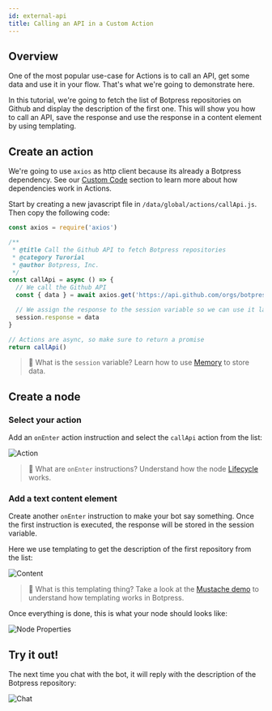 ```yaml
---
id: external-api
title: Calling an API in a Custom Action
---
```


## Overview

One of the most popular use-case for Actions is to call an API, get some data and use it in your flow. That's what we're going to demonstrate here.

In this tutorial, we're going to fetch the list of Botpress repositories on Github and display the description of the first one. This will show you how to call an API, save the response and use the response in a content element by using templating.

## Create an action

We're going to use `axios` as http client because its already a Botpress dependency. See our [Custom Code](../main/code) section to learn more about how dependencies work in Actions.

Start by creating a new javascript file in `/data/global/actions/callApi.js`. Then copy the following code:

```javascript
const axios = require('axios')

/**
 * @title Call the Github API to fetch Botpress repositories
 * @category Turorial
 * @author Botpress, Inc.
 */
const callApi = async () => {
  // We call the Github API
  const { data } = await axios.get('https://api.github.com/orgs/botpress/repos')

  // We assign the response to the session variable so we can use it later
  session.response = data
}

// Actions are async, so make sure to return a promise
return callApi()
```

> 📖 What is the `session` variable? Learn how to use [Memory](../main/memory) to store data.

## Create a node

### Select your action

Add an `onEnter` action instruction and select the `callApi` action from the list:

![Action](/img/tutorial-call-api-action.png)

> 📖 What are `onEnter` instructions? Understand how the node [Lifecycle](../main/dialog#nodes) works.

### Add a text content element

Create another `onEnter` instruction to make your bot say something. Once the first instruction is executed, the response will be stored in the session variable.

Here we use templating to get the description of the first repository from the list:

![Content](/img/tutorial-call-api-element.png)

> 📖 What is this templating thing? Take a look at the [Mustache demo](https://mustache.github.io#demo) to understand how templating works in Botpress.

Once everything is done, this is what your node should looks like:

![Node Properties](/img/tutorial-call-api-node-properties.png)

## Try it out!

The next time you chat with the bot, it will reply with the description of the Botpress repository:

![Chat](/img/tutorial-call-api-chat.png)
